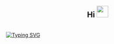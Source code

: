 <br clear="both">
<h2 align="center">Hi <img src="https://media.tenor.com/0CpFOKGVaeMAAAAi/hand-waving-hand.gif" height="32" width="32"/><br></h2>
<br>
<a href="#"><img src="https://readme-typing-svg.demolab.com?font=Poppins&size=27&pause=1000&color=FC4273&center=true&vCenter=true&width=435&lines=I'm+Mahbub+Hasan+Saad.+;Relentlessly+pushing+myself+to+grow+;And+make+an+impact+in+the+tech+world." alt="Typing SVG" /></a>
